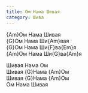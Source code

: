 ```yaml
---
title: Ом Нама Шивая
category: Шива
---
```

{Am}Ом Нама Шивая  
{G}Ом Нама Ши{Am}вая  
{G}Ом Нама Ши{F}ва{Em}я  
{Am}Ом Нама Ши{G}ва{Am}я

Шивая Нама Ом  
Шивая {G}Нама {Am}Ом  
Шивая {G}Нама {Am}Ом  
Ом Нама Шивая
